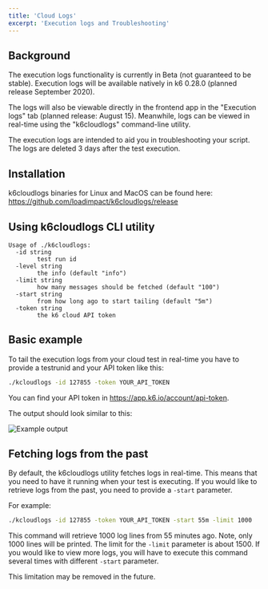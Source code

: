 ```yaml
---
title: 'Cloud Logs'
excerpt: 'Execution logs and Troubleshooting'
---
```


## Background

The execution logs functionality is currently in Beta (not guaranteed to be stable). Execution logs will be available natively in k6 0.28.0 (planned release September 2020).

The logs will also be viewable directly in the frontend app in the "Execution logs" tab (planned release: August 15). Meanwhile, logs can be viewed in real-time using the "k6cloudlogs" command-line utility.

The execution logs are intended to aid you in troubleshooting your script. The logs are deleted 3 days after the test execution.

## Installation

k6cloudlogs binaries for Linux and MacOS can be found here: https://github.com/loadimpact/k6cloudlogs/release


## Using k6cloudlogs CLI utility


```text
Usage of ./k6cloudlogs:
  -id string
    	test run id
  -level string
    	the info (default "info")
  -limit string
    	how many messages should be fetched (default "100")
  -start string
    	from how long ago to start tailing (default "5m")
  -token string
    	the k6 cloud API token
```

## Basic example

To tail the execution logs from your cloud test in real-time you have to provide a testrunid and your API token like this:

```bash
./kcloudlogs -id 127855 -token YOUR_API_TOKEN
```

You can find your API token in https://app.k6.io/account/api-token. 

The output should look similar to this:

![Example output](/images/11%PCloug%Logs/cloud-logs-example-output.png)


## Fetching logs from the past

By default, the k6cloudlogs utility fetches logs in real-time. This means that you need to have it running when your test is executing.
If you would like to retrieve logs from the past, you need to provide a `-start` parameter. 

For example:

```bash
./kcloudlogs -id 127855 -token YOUR_API_TOKEN -start 55m -limit 1000
```

This command will retrieve 1000 log lines from 55 minutes ago. Note, only 1000 lines will be printed. The limit for the `-limit` parameter is about 1500. 
If you would like to view more logs, you will have to execute this command several times with different `-start` parameter. 

This limitation may be removed in the future.

